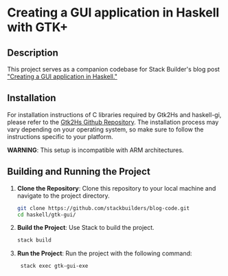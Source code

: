 # Creating a GUI application in Haskell with GTK+

## Description

This project serves as a companion codebase for Stack Builder's blog post ["Creating a GUI application in Haskell."](https://www.stackbuilders.com/blog/gui-application/)

## Installation

For installation instructions of C libraries required by Gtk2Hs and haskell-gi, please refer to the [Gtk2Hs Github Repository](https://github.com/gtk2hs/gtk2hs?tab=readme-ov-file#installing-c-libraries). The installation process may vary depending on your operating system, so make sure to follow the instructions specific to your platform.

**WARNING**: This setup is incompatible with ARM architectures.

## Building and Running the Project

1. **Clone the Repository**: Clone this repository to your local machine and navigate to the project directory.

   ```bash
   git clone https://github.com/stackbuilders/blog-code.git
   cd haskell/gtk-gui/
   ```

2. **Build the Project**: Use Stack to build the project.

   ```bash
   stack build
   ```

3. **Run the Project**: Run the project with the following command:

   ```bash
    stack exec gtk-gui-exe
   ```
